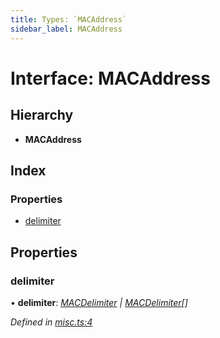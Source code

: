 ```yaml
---
title: Types: `MACAddress`
sidebar_label: MACAddress
---
```


# Interface: MACAddress

## Hierarchy

* **MACAddress**

## Index

### Properties

* [delimiter](macaddress.md#delimiter)

## Properties

###  delimiter

• **delimiter**: *[MACDelimiter](../overview.md#macdelimiter) | [MACDelimiter](../overview.md#macdelimiter)[]*

*Defined in [misc.ts:4](https://github.com/terascope/teraslice/blob/b843209f9/packages/types/src/misc.ts#L4)*
